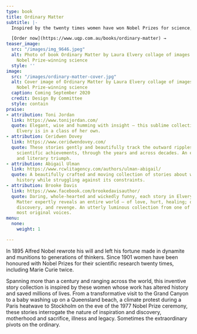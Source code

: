 ```yaml
---
type: book
title: Ordinary Matter
subtitle: |-
  Inspired by the twenty times women have won Nobel Prizes for science, Ordinary Matter is Laura's second short story collection.

  [Order now](https://www.uqp.com.au/books/ordinary-matter) →
teaser_image:
  src: "/images/img_9646.jpeg"
  alt: Photo of book Ordinary Matter by Laura Elvery collage of images related to
    Nobel Prize-winning science
  style: ''
image:
  src: "/images/ordinary-matter-cover.jpg"
  alt: Cover image of Ordinary Matter by Laura Elvery collage of images related to
    Nobel Prize-winning science
  caption: Coming September 2020
  credit: Design By Committee
  style: contain
praise:
- attribution: Toni Jordan
  link: https://www.tonijordan.com/
  quote: Elegant, wise and humming with insight – this sublime collection proves that
    Elvery is in a class of her own.
- attribution: Ceridwen Dovey
  link: https://www.ceridwendovey.com/
  quote: These stories gently and beautifully track the outward ripples of these women's
    scientific achievements, through the years and across decades. An experimental
    and literary triumph.
- attribution: Abigail Ulman
  link: https://www.rcwlitagency.com/authors/ulman-abigail/
  quote: A beautifully crafted and moving collection of stories about women who change
    history while struggling against its constraints.
- attribution: Brooke Davis
  link: https://www.facebook.com/brookedavisauthor/
  quote: Daring, whole-hearted and wickedly funny, each story in Elvery’s Ordinary
    Matter expertly reveals an entire world – of love, hurt, healing; of ambition,
    discovery, and revenge. An utterly luminous collection from one of the country’s
    most original voices.
menu:
  none:
    weight: 1

---
```

In 1895 Alfred Nobel rewrote his will and left his fortune made in dynamite and munitions to generations of thinkers. Since 1901 women have been honoured with Nobel Prizes for their scientific research twenty times, including Marie Curie twice.

Spanning more than a century and ranging across the world, this inventive story collection is inspired by these women whose work has altered history and saved millions of lives. From a transformative visit to the Grand Canyon to a baby washing up on a Queensland beach, a climate protest during a Paris heatwave to Stockholm on the eve of the 1977 Nobel Prize ceremony, these stories interrogate the nature of inspiration and discovery, motherhood and sacrifice, illness and legacy. Sometimes the extraordinary pivots on the ordinary.